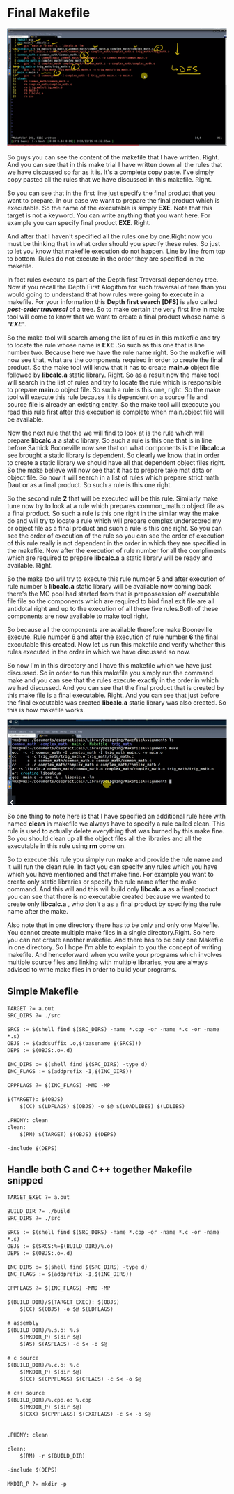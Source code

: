 # Final Makefile
 
![Alt text](../images/FinalMakeFile.PNG?raw=true "Title")

So guys you can see the content of the makefile that I have written. Right. And you can see that in this make trial I have written down all the rules that we have discussed so far as it is. It's a complete copy paste. I've simply copy pasted all the rules that we have discussed in this makefile. Right.

So you can see that in the first line just specify the final product that you want to prepare. In our case we want to prepare the final product which is executable. So the name of the executable is simply __EXE__. Note that this target is not a keyword. You can write anything that you want here. For example you can specify final product __EXE__. Right.

And after that I haven't specified all the rules one by one.Right now you must be thinking that in what order should you specify these rules. So just to let you know that makefile execution do not happen. Line by line from top to bottom. Rules do not execute in the order they are specified in the makefile.

In fact rules execute as part of the Depth first Traversal dependency tree. Now if you recall the Depth First Alogithm for such traversal of  tree than you would going to understand that how rules were going to execute in a makefile. For your information this __Depth first search [DFS]__ is also called __*post-order traversal*__  of a tree. So to make certain the very first line in make tool will come to know that we want to create a final product whose name is "__*EXE*__".

So the make tool will search among the list of rules in this makefile and try to locate the rule whose name is __EXE__ .So such as this one that is line number two. Because here we have the rule name right. So the makefile will now see that, what are the components required in order to create the final product. So the make tool will know that it has to create __main.o__ object file followed by __libcalc.a__  static library. Right. So as a result now the make tool will search in the list of rules and try to locate the rule which is responsible  to prepare __main.o__ object file. So such a rule is this one, right. So the make tool will execute this rule because it is dependent on a source file and source file is already  an existing entity. So the make tool will execcute you read this rule first after this execution is complete when main.object file will be available.

Now the next rule that the we will find to look at is the rule which will prepare __libcalc.a__ a static library. So such a rule is this one that is in line before Samick Booneville now see that on what components is the __libcalc.a__ see brought a static library is dependent. So clearly we know that in order to create a static library we should have all that dependent object files right. So the make believe will now see that it has to prepare take mat data or object file. So now it will search in a list of rules which prepare strict math Daut or as a final product. So such a rule is this one right.

So the second rule __2__ that will be executed will be this rule. Similarly make tune now try to look at a rule which prepares common_math.o object file as a final product. So such a rule is this one right in the similar way the make do and will try to locate a rule which will prepare complex underscored my or object file as a final product and such a rule is this one right. So you can see the order of execution of the rule so you can see the order of execution of this rule really is not dependent in the order in which they are specified in the makefile. Now after the execution of rule number for all the compliments which are required to prepare __libcalc.a__ a static library will be ready and available. Right.

So the make too will try to execute this rule number __5__ and after execution of rule number 5 __libcalc.a__ static library will be available now coming back there's the MC pool had started from that is prepossession off executable file file so the components which are required to bird final exit  file are all antidotal right and up to the execution of all these five rules.Both of these components are now available to make tool right. 

So because all the components are available therefore make Booneville execute. Rule number 6 and after the execution of rule number __6__ the final executable this created. Now let us run this makefile and verify whether this rules executed in the order in which we have discussed so now. 

So now I'm in this directory and I have this makefile which we have just discussed. So in order to run this makefile you simply run the command make and you can see that the rules execute exactly in the order in which we had discussed. And you can see that the final product that is created by this make file is a final executable. Right. And you can see that just before the final executable was created __libcalc.a__ static library was also created. So this is how makefile works.

![Alt text](../images/FinalMakeFile_2.PNG?raw=true "Title")


So one thing to note here is that I have specified an additional rule here with named **clean** in makefile we always have to specify a rule called clean. This rule is used to actually delete everything that was burned by this make fine. So you should clean up all the object files all the libraries and all the executable in this rule using __rm__ come on.

So to execute this rule you simply run __make__ and provide the rule name and it will run the clean rule. In fact you can specify any rules which you have which you have mentioned and that make fine. For example you want to create only static libraries or specify the rule name after the make command.
And this will and this will build only __libcalc.a__ as a final product you can see that there is no executable created because we wanted to create only __libcalc.a__ , who don't a as a final product by specifying the rule name after the make.

Also note that in one directory there has to be only and only one Makefile. You cannot create multiple make files  in a single directory.Right. So here you can not create another makefile. And there has to be only one Makefile in one directory. So I hope I'm able to explain to you the concept of writing makefile. And henceforward when you write your programs which involves multiple source files and linking with multiple libraries, you are always advised to write make files in order to build your programs.

## Simple Makefile
```make
TARGET ?= a.out
SRC_DIRS ?= ./src

SRCS := $(shell find $(SRC_DIRS) -name *.cpp -or -name *.c -or -name *.s)
OBJS := $(addsuffix .o,$(basename $(SRCS)))
DEPS := $(OBJS:.o=.d)

INC_DIRS := $(shell find $(SRC_DIRS) -type d)
INC_FLAGS := $(addprefix -I,$(INC_DIRS))

CPPFLAGS ?= $(INC_FLAGS) -MMD -MP

$(TARGET): $(OBJS)
	$(CC) $(LDFLAGS) $(OBJS) -o $@ $(LOADLIBES) $(LDLIBS)

.PHONY: clean
clean:
	$(RM) $(TARGET) $(OBJS) $(DEPS)

-include $(DEPS)

```

## Handle both C and C++ together Makefile snipped
```make
TARGET_EXEC ?= a.out

BUILD_DIR ?= ./build
SRC_DIRS ?= ./src

SRCS := $(shell find $(SRC_DIRS) -name *.cpp -or -name *.c -or -name *.s)
OBJS := $(SRCS:%=$(BUILD_DIR)/%.o)
DEPS := $(OBJS:.o=.d)

INC_DIRS := $(shell find $(SRC_DIRS) -type d)
INC_FLAGS := $(addprefix -I,$(INC_DIRS))

CPPFLAGS ?= $(INC_FLAGS) -MMD -MP

$(BUILD_DIR)/$(TARGET_EXEC): $(OBJS)
	$(CC) $(OBJS) -o $@ $(LDFLAGS)

# assembly
$(BUILD_DIR)/%.s.o: %.s
	$(MKDIR_P) $(dir $@)
	$(AS) $(ASFLAGS) -c $< -o $@

# c source
$(BUILD_DIR)/%.c.o: %.c
	$(MKDIR_P) $(dir $@)
	$(CC) $(CPPFLAGS) $(CFLAGS) -c $< -o $@

# c++ source
$(BUILD_DIR)/%.cpp.o: %.cpp
	$(MKDIR_P) $(dir $@)
	$(CXX) $(CPPFLAGS) $(CXXFLAGS) -c $< -o $@


.PHONY: clean

clean:
	$(RM) -r $(BUILD_DIR)

-include $(DEPS)

MKDIR_P ?= mkdir -p

